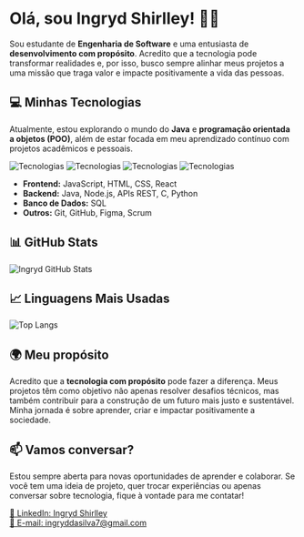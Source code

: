 # Olá, sou Ingryd Shirlley! 👩‍💻

Sou estudante de **Engenharia de Software** e uma entusiasta de **desenvolvimento com propósito**. Acredito que a tecnologia pode transformar realidades e, por isso, busco sempre alinhar meus projetos a uma missão que traga valor e impacte positivamente a vida das pessoas.

## 💻 Minhas Tecnologias

Atualmente, estou explorando o mundo do **Java** e **programação orientada a objetos (POO)**, além de estar focada em meu aprendizado contínuo com projetos acadêmicos e pessoais.

![Tecnologias](https://img.shields.io/badge/Frontend-JavaScript-blue?logo=javascript&logoColor=white) ![Tecnologias](https://img.shields.io/badge/Frontend-React-blue?logo=react&logoColor=white) ![Tecnologias](https://img.shields.io/badge/Backend-Java-orange?logo=java&logoColor=white) ![Tecnologias](https://img.shields.io/badge/Database-SQL-blue?logo=postgresql&logoColor=white)

- **Frontend:** JavaScript, HTML, CSS, React
- **Backend:** Java, Node.js, APIs REST, C, Python
- **Banco de Dados:** SQL
- **Outros:** Git, GitHub, Figma, Scrum

## 📊 GitHub Stats

![Ingryd GitHub Stats](https://github-readme-stats.vercel.app/api?username=ingrydshirlley&show_icons=true&theme=tokyonight)

## 📈 Linguagens Mais Usadas

![Top Langs](https://github-readme-stats.vercel.app/api/top-langs/?username=ingrydshirlley&layout=compact&theme=tokyonight)

## 🌍 Meu propósito

Acredito que a **tecnologia com propósito** pode fazer a diferença. Meus projetos têm como objetivo não apenas resolver desafios técnicos, mas também contribuir para a construção de um futuro mais justo e sustentável. Minha jornada é sobre aprender, criar e impactar positivamente a sociedade.

## 📫 Vamos conversar?

Estou sempre aberta para novas oportunidades de aprender e colaborar. Se você tem uma ideia de projeto, quer trocar experiências ou apenas conversar sobre tecnologia, fique à vontade para me contatar!

[🔗 LinkedIn: Ingryd Shirlley](https://www.linkedin.com/in/ingryd-shirlley/)  
[📧 E-mail: ingryddasilva7@gmail.com](mailto:ingryddasilva7@gmail.com)

